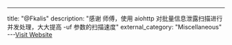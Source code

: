 ---
title: "@Fkalis"
description: "感谢  师傅，使用 aiohttp 对批量信息泄露扫描进行并发处理，大大提高 -uf 参数的扫描速度"
external_category: "Miscellaneous"
---[Visit Website](https://github.com/WingBy-Fkalis)

